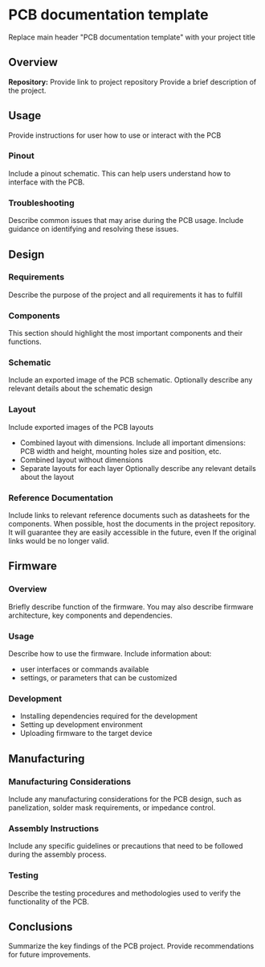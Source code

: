 # PCB documentation template
Replace main header "PCB documentation template" with your project title

## Overview
**Repository:** Provide link to project repository
Provide a brief description of the project. 

## Usage
Provide instructions for user how to use or interact with the PCB 

### Pinout
Include a pinout schematic. This can help users understand how to interface with the PCB.

### Troubleshooting
Describe common issues that may arise during the PCB usage. Include guidance on identifying and resolving these issues.

## Design
### Requirements
Describe the purpose of the project and all requirements it has to fulfill

### Components
This section should highlight the most important components and their functions. 

### Schematic
Include an exported image of the PCB schematic.
Optionally describe any relevant details about the schematic design

### Layout
Include exported images of the PCB layouts  
- Combined layout with dimensions. Include all important dimensions: PCB width and height, mounting holes size and position, etc.
- Combined layout without dimensions
- Separate layouts for each layer
Optionally describe any relevant details about the layout

### Reference Documentation
Include links to relevant reference documents such as datasheets for the components. When possible, host the documents in the project repository. It will guarantee they are easily accessible in the future, even If the original links would be no longer valid.

## Firmware
### Overview
Briefly describe function of the firmware. You may also describe firmware architecture, key components and dependencies.

### Usage
Describe how to use the firmware. Include information about:  
- user interfaces or commands available
- settings, or parameters that can be customized

### Development  
- Installing dependencies required for the development
- Setting up development environment
- Uploading firmware to the target device

## Manufacturing
### Manufacturing Considerations
Include any manufacturing considerations for the PCB design, such as panelization, solder mask requirements, or impedance control.

### Assembly Instructions
Include any specific guidelines or precautions that need to be followed during the assembly process.

### Testing
Describe the testing procedures and methodologies used to verify the functionality of the PCB. 

## Conclusions
Summarize the key findings of the PCB project. Provide recommendations for future improvements.
